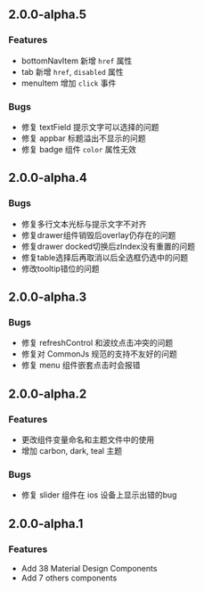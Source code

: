 ## 2.0.0-alpha.5

### Features

  * bottomNavItem 新增 `href` 属性
  * tab 新增 `href`, `disabled` 属性
  * menuItem 增加 `click` 事件

### Bugs

  * 修复 textField 提示文字可以选择的问题
  * 修复 appbar 标题溢出不显示的问题
  * 修复 badge 组件 `color` 属性无效

## 2.0.0-alpha.4

### Bugs

  * 修复多行文本光标与提示文字不对齐
  * 修复drawer组件销毁后overlay仍存在的问题
  * 修复drawer docked切换后zIndex没有重置的问题
  * 修复table选择后再取消以后全选框仍选中的问题
  * 修改tooltip错位的问题

## 2.0.0-alpha.3

### Bugs

  * 修复 refreshControl 和波纹点击冲突的问题
  * 修复对 CommonJs 规范的支持不友好的问题
  * 修复 menu 组件嵌套点击时会报错

## 2.0.0-alpha.2

### Features

  * 更改组件变量命名和主题文件中的使用
  * 增加 carbon, dark, teal 主题

### Bugs

  * 修复 slider 组件在 ios 设备上显示出错的bug

## 2.0.0-alpha.1

### Features

  * Add 38 Material Design Components
  * Add 7 others components
